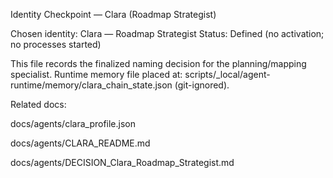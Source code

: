 
Identity Checkpoint — Clara (Roadmap Strategist)

Chosen identity: Clara — Roadmap Strategist
Status: Defined (no activation; no processes started)

This file records the finalized naming decision for the planning/mapping specialist.
Runtime memory file placed at: scripts/_local/agent-runtime/memory/clara_chain_state.json (git-ignored).

Related docs:

docs/agents/clara_profile.json

docs/agents/CLARA_README.md

docs/agents/DECISION_Clara_Roadmap_Strategist.md
